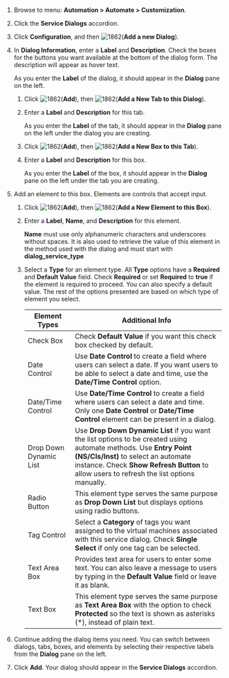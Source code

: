 1.  Browse to menu: **Automation > Automate > Customization**.

2.  Click the **Service Dialogs** accordion.

3.  Click **Configuration**, and then
    ![1862](../images/1862.png)(**Add a new Dialog**).

4.  In **Dialog Information**, enter a **Label** and **Description**.
    Check the boxes for the buttons you want available at the bottom of
    the dialog form. The description will appear as hover text.

    As you enter the **Label** of the dialog, it should appear in the
    **Dialog** pane on the left.

    1.  Click ![1862](../images/1862.png)(**Add**), then
        ![1862](../images/1862.png)(**Add a New Tab to this Dialog**).

    2.  Enter a **Label** and **Description** for this tab.

        As you enter the **Label** of the tab, it should appear in the
        **Dialog** pane on the left under the dialog you are creating.

    3.  Click ![1862](../images/1862.png)(**Add**), then
        ![1862](../images/1862.png)(**Add a New Box to this Tab**).

    4.  Enter a **Label** and **Description** for this box.

        As you enter the **Label** of the box, it should appear in the
        **Dialog** pane on the left under the tab you are creating.

5.  Add an element to this box. Elements are controls that accept input.

    1.  Click ![1862](../images/1862.png)(**Add**), then
        ![1862](../images/1862.png)(**Add a New Element to this Box**).

    2.  Enter a **Label**, **Name**, and **Description** for this
        element.

        <div class="important">

        **Name** must use only alphanumeric characters and underscores
        without spaces. It is also used to retrieve the value of this
        element in the method used with the dialog and must start with
        **dialog\_service\_type**

        </div>

    3.  Select a **Type** for an element type. All **Type** options have
        a **Required** and **Default Value** field. Check **Required**
        or set **Required** to **true** if the element is required to
        proceed. You can also specify a default value. The rest of the
        options presented are based on which type of element you select.

        | Element Types          | Additional Info                                                                                                                                                                                                                                        |
        | ---------------------- | ------------------------------------------------------------------------------------------------------------------------------------------------------------------------------------------------------------------------------------------------------ |
        | Check Box              | Check **Default Value** if you want this check box checked by default.                                                                                                                                                                                 |
        | Date Control           | Use **Date Control** to create a field where users can select a date. If you want users to be able to select a date and time, use the **Date/Time Control** option.                                                                                    |
        | Date/Time Control      | Use **Date/Time Control** to create a field where users can select a date and time. Only one **Date Control** or **Date/Time Control** element can be present in a dialog.                                                                             |
        | Drop Down Dynamic List | Use **Drop Down Dynamic List** if you want the list options to be created using automate methods. Use **Entry Point (NS/Cls/Inst)** to select an automate instance. Check **Show Refresh Button** to allow users to refresh the list options manually. |
        | Radio Button           | This element type serves the same purpose as **Drop Down List** but displays options using radio buttons.                                                                                                                                              |
        | Tag Control            | Select a **Category** of tags you want assigned to the virtual machines associated with this service dialog. Check **Single Select** if only one tag can be selected.                                                                                  |
        | Text Area Box          | Provides text area for users to enter some text. You can also leave a message to users by typing in the **Default Value** field or leave it as blank.                                                                                                  |
        | Text Box               | This element type serves the same purpose as **Text Area Box** with the option to check **Protected** so the text is shown as asterisks (\*), instead of plain text.                                                                                   |


6.  Continue adding the dialog items you need. You can switch between
    dialogs, tabs, boxes, and elements by selecting their respective
    labels from the **Dialog** pane on the left.

7.  Click **Add**. Your dialog should appear in the **Service Dialogs**
    accordion.
